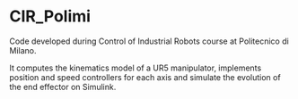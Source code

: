 # CIR_Polimi

Code developed during Control of Industrial Robots course at Politecnico di Milano.

It computes the kinematics model of a UR5 manipulator, implements position and speed controllers for each axis and simulate the evolution of the end effector on Simulink.

